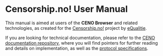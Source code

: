 # Censorship.no! User Manual

This manual is aimed at users of the **CENO Browser** and related technologies, as created for the [Censorship.no!][] project by [eQualitie][].

[Censorship.no!]: https://censorship.no/
[eQualitie]: https://equalit.ie/

If you are looking for technical documentation, please refer to the [CENO documentation repository][], where you will find pointers for further reading and details on implementation, as well as the [protocol specifications][].

[CENO documentation repository]: https://github.com/censorship-no/ceno-docs/
[protocol specifications]: https://github.com/equalitie/ouinet/blob/master/doc/ouinet-network-whitepaper.md

